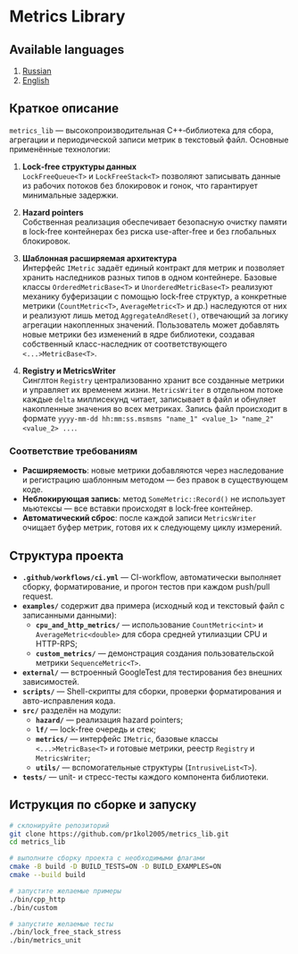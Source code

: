 # Metrics Library

## Available languages

1. [Russian](README.md)
2. [English](README-en.md)

## Краткое описание

`metrics_lib` — высокопроизводительная C++‑библиотека для сбора, агрегации и периодической записи метрик в текстовый файл. Основные применённые технологии:

1. **Lock‑free структуры данных**  
  `LockFreeQueue<T>` и `LockFreeStack<T>` позволяют записывать данные из рабочих потоков без блокировок и гонок, что гарантирует минимальные задержки.

2. **Hazard pointers**  
  Собственная реализация обеспечивает безопасную очистку памяти в lock‑free контейнерах без риска use-after-free и без глобальных блокировок.

3. **Шаблонная расширяемая архитектура**  
  Интерфейс `IMetric` задаёт единый контракт для метрик и позволяет хранить наследников разных типов в одном контейнере. Базовые классы `OrderedMetricBase<T>` и `UnorderedMetricBase<T>` реализуют механику буферизации с помощью lock‑free структур, а конкретные метрики (`CountMetric<T>`, `AverageMetric<T>` и др.) наследуются от них и реализуют лишь метод `AggregateAndReset()`, отвечающий за логику агрегации накопленных значений. Пользователь может добавлять новые метрики без изменений в ядре библиотеки, создавая собственный класс-наследник от соответствующего `<...>MetricBase<T>`.

4. **Registry и MetricsWriter**  
  Синглтон `Registry` централизованно хранит все созданные метрики и управляет их временем жизни. `MetricsWriter` в отдельном потоке каждые `delta` миллисекунд читает, записывает в файл и обнуляет накопленные значения во всех метриках. Запись файл происходит в формате
  `yyyy-mm-dd hh:mm:ss.msmsms "name_1" <value_1> "name_2" <value_2> ...`.

### Соответствие требованиям

- **Расширяемость**: новые метрики добавляются через наследование и регистрацию шаблонным методом — без правок в существующем коде.  
- **Неблокирующая запись**: метод `SomeMetric::Record()` не использует мьютексы — все вставки происходят в lock‑free контейнер.  
- **Автоматический сброс**: после каждой записи `MetricsWriter` очищает буфер метрик, готовя их к следующему циклу измерений.  

## Структура проекта

- **`.github/workflows/ci.yml`** — CI-workflow, автоматически выполняет сборку, форматирование, и прогон тестов при каждом push/pull request.
- **`examples/`** содержит два примера (исходный код и текстовый файл с записанными данными):  
  - **`cpu_and_http_metrics/`** — использование `CountMetric<int>` и `AverageMetric<double>` для сбора средней утилиазции CPU и HTTP-RPS;
  - **`custom_metrics/`** — демонстрация создания пользовательской метрики `SequenceMetric<T>`.
- **`external/`** — встроенный GoogleTest для тестирования без внешних зависимостей.
- **`scripts/`** — Shell-скрипты для сборки, проверки форматирования и авто-исправления кода.
- **`src/`** разделён на модули:
  - **`hazard/`** — реализация hazard pointers;
  - **`lf/`** — lock-free очередь и стек;
  - **`metrics/`** — интерфейс `IMetric`, базовые классы `<...>MetricBase<T>` и готовые метрики, реестр `Registry` и `MetricsWriter`;
  - **`utils/`** — вспомогательные структуры (`IntrusiveList<T>`).
- **`tests/`** — unit- и стресс-тесты каждого компонента библиотеки.

## Иструкция по сборке и запуску

```bash
# склонируйте репозиторий
git clone https://github.com/pr1kol2005/metrics_lib.git
cd metrics_lib

# выполните сборку проекта с необходимыми флагами
cmake -B build -D BUILD_TESTS=ON -D BUILD_EXAMPLES=ON
cmake --build build

# запустите желаемые примеры
./bin/cpp_http
./bin/custom

# запустите желаемые тесты
./bin/lock_free_stack_stress
./bin/metrics_unit
```
